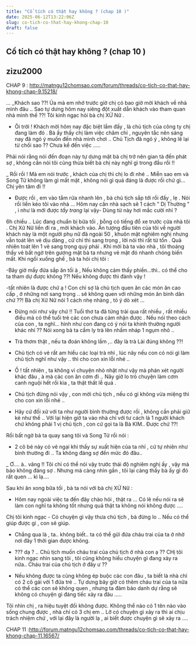 ```yaml
---
title: "Cổ tích có thật hay không ? (chap 10 )"
date: 2025-06-12T13:22:06Z
slug: co-tich-co-that-hay-khong-chap-10
draft: false
---
```


## Cổ tích có thật hay không ? (chap 10 )

## zizu2000

CHAP 9 : http://matngu12chomsao.com/forum/threads/co-tich-co-that-hay-khong-chap-9.15218/
 
...
_Khách sao ??! Ủa mà em nhớ trước giờ chị có bao giờ mời khách về nhà mình đâu .. Sao tự dưng hôm nay siêng đột xuất dẫn khách vào tham quan nhà mình thế ??! Tôi kinh ngạc hỏi bà chị XỬ Nữ .
 
- Ôi trời ! Khách mời hôm nay đặc biệt lắm đấy , là chủ tịch của công ty chị đang làm đó . Bà ấy thấy chị làm việc chăm chỉ , nguyên tắc nên sáng nay đã ngỏ ý muốn đến nhà mình chơi .. Chủ Tịch đã ngỏ ý , không lẽ lại từ chối sao ?? Chưa kể đến việc .....
 
Phải nói rằng nói đến đoạn này tự dưng mặt bà chị trở nên gian tà đến phát sợ , không cần nói tôi cũng thừa biết bà chị này nghĩ gì trong đầu rồi !!
 
_ Rồi rồi ! Mà em nói trước , khách của chị thì chị lo đi nhé .. Miễn sao em và Song Tử không làm gì mất mặt , không nói gì quá đáng là được rồi chứ gì... Chị yên tâm đi !!
 
- Được rồi , em vào tắm rửa nhanh lên , bà chủ tịch sắp tới rồi đấy , lẹ .
Nói rồi liền kéo tôi vào nhà ... Hôm nay căn nhà sạch sẽ 1 cách " Dị Thường " , i như là mới được *tẩy trang* lại vậy- Dùng từ này hơi mắc cười nhỉ ?
 
6h chiều .. Lúc đang chuẩn bị bữa tối , bỗng có tiếng đổ xe trước cửa nhà tôi . Chị Xữ Nữ liền đi ra , mời khách vào. Ấn tượng đầu tiên của tôi về người khách này là một người phụ nữ đã ngoài 50 , khuôn mặt nghiêm nghị nhưng vẫn toát lên vẻ dịu dàng , cử chỉ thì sang trọng , lời nói thì rất từ tốn . Quả nhiên toát lên 1 vẻ sang trọng quý phái . Khi mời bà ta vào nhà , tôi thoáng thấy vẻ bất ngờ trên gương mặt bà ta nhưng vẻ mặt đó nhanh chóng biến mất. Khi ngồi xuống ghế , bà ta hỏi chị tôi :
 
-Bây giờ mấy đứa sắp ăn tối à , Nếu không cảm thấy phiền...thì.. có thể cho ta tham dự được không ??! Nếu không được thì đành vậy !
 
-tất nhiên là được chứ ạ ! Con chỉ sợ là chủ tịch quen ăn các món ăn cao cấp , ở những nơi sang trọng .. sẽ không quen với những món ăn bình dân chứ ??! Bà chị Xữ Nữ nói 1 cách nhẹ nhàng , tỏ ý dò xét ...
 
- Đừng nói như vậy chứ !! Tuổi thơ ta đã từng trải qua rất nhiều , rất nhiều điều mà có thể tuổi trẻ các con chưa cảm nhận được . Nếu nói theo cách của con , ta nghĩ... hình như con đang có ý nói ta khinh thường người khác nhỉ ?? Nói xong bà ta cầm ly trà lên nhấm nháp 1 ngụm nhỏ ..
- Trà thơm thật , nếu ta đoán không lầm ,.. đây là trà Lài đúng không ??!
 
- Chủ tịch có vẻ rất am hiểu các loại trà nhỉ , lúc nãy nếu con có nói gì làm chủ tịch nghĩ như vậy .. thì cho con xin lỗi nhé ..
 
- Ồ ! tất nhiên , ta không vì chuyện nhỏ nhặt như vậy mà phán xét người khác đâu , à mà các con ăn cơm đi .. Nãy giờ lo trò chuyện làm cơm canh nguội hết rồi kìa , ta thật thất lễ quá .
 
- Chủ tịch đừng nói vậy , con mời chủ tịch , nếu có gì không vừa miệng thì cho con xin lỗi nhé ..
 
- Hãy cứ đối xử với ta như người bình thường được rồi , không cần phải giữ kẻ như thế .. Với lại hiện giờ ta vào nhà chỉ với tư cách là 1 người khách chứ không phải 1 vị chủ tịch , con cứ gọi ta là Bà KIM.. Được chứ ??!
 
Rồi bất ngờ bà ta quay sang tôi và Song Tử rồi nói :
- 2 cô bé này có vẻ ngại khi thấy sự xuất hiện của ta nhỉ , cứ tự nhiên như bình thường đi .. Ta không đáng sợ đến mức đó đâu..
 
_ Ơ.... à.. vâng !! Tôi chỉ có thể nói vậy trước thái độ nghiêm nghị ấy , vậy mà bảo không đáng sợ . Nhưng mà càng nhìn gần , tôi lại càng thấy bà ấy gì đó rất quen ... kì lạ....
 
Sau khi ăn xong bữa tối , bà ta nói với bà chị XỬ Nữ :
- Hôm nay ngoài việc ta đến đây chào hỏi , thật ra ... Có lẽ nếu nói ra sẽ làm con nghĩ ta không tốt nhưng quả thật ta không nói không được ....
 
Chị tôi kinh ngạc - Có chuyện gì vậy thưa chủ tịch , bà đừng lo .. Nếu có thể giúp được gì , con sẽ giúp.
 
- Chẳng qua là , ta.. không biết.. ta có thể gửi đứa cháu trai của ta ở nhờ nơi đây 1 thời gian được không.
 
- ??? dạ ? .. Chủ tịch muốn cháu trai của chủ tịch ở nhà con ạ ?? CHị tôi kinh ngạc nhìn sang tôi , tôi cũng không hiểu chuyện gì đang xảy ra nữa.. Cháu trai của chủ tịch ở đây ư ??
 
- Nếu không được ta cũng không ép buộc các con đâu , ta biết là nhà chỉ có 2 cô gái với 1 đứa trẻ .. Tự dưng bây giờ có thêm cháu trai của ta nữa có thể các con sẽ không quen , nhưng ta đảm bảo danh dự rằng sẽ không có chuyện gì đáng tiếc xảy ra đâu .....
 
Tôi nhìn chị , ra hiệu tuyệt đối không được. Không thể nào có 1 tên nào vào sống chung được , nhà chỉ có 3 chị em .. Lỡ có chuyện gì xảy ra thì ai chịu trách nhiệm chứ , với lại đây là người lạ , ai biết được chuyện gì sẽ xảy ra ....
 
CHAP 11 :http://forum.matngu12chomsao.com/threads/co-tich-co-that-hay-khong-chap-11.16567/